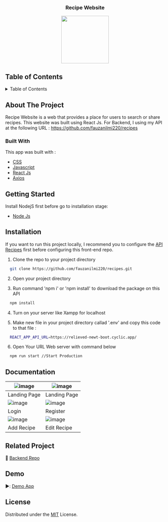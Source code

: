 <div align="center">
    <h3 align="center">Recipe Website</h3>
    <img src='https://user-images.githubusercontent.com/126861853/244944772-c5b36b83-404c-441b-b6ad-fbcd416cd213.png' width="150" height="150" />
</div>

## Table of Contents
<details>
  <summary>Table of Contents</summary>
  <ol>
    <li>
      <a href="#about-the-project">About The Project</a>
      <ul>
        <li><a href="#built-with">Built With</a></li>
      </ul>
    </li>
    <li><a href="#getting-started">Getting Started</a></li>
    <li><a href="#installation">Installation</a></li>
    <li><a href="#documentation">Documentation</a></li>
    <li><a href="#related-project">Related Project</a></li>
    <li><a href="#demo">Demo</a></li>
    <li><a href="#license">License</a></li>
  </ol>
</details>

## About The Project
Recipe Website is a web that provides a place for users to search or share recipes. This website was built using React Js. For Backend, I using my API at the following URL : https://github.com/fauzanilmi220/recipes

### Built With
This app was built with  : <br>
- <a href='https://developer.mozilla.org/en-US/docs/Web/CSS'>CSS</a><br>
- <a href='https://www.javascript.com/'>Javascript</a><br>
- <a href='https://reactjs.org/'>React Js</a><br>
- <a href='https://axios-http.com/'>Axios</a><br>

## Getting Started
Install NodejS first before go to installation stage:
* <a href='https://nodejs.org/en/download'>Node Js</a><br>


## Installation
If you want to run this project locally, I recommend you to configure the <a href='https://github.com/fauzanilmi220/recipes'>API Recipes</a> first before configuring this front-end repo.

1. Clone the repo to your project directory

```bash
  git clone https://github.com/fauzanilmi220/recipes.git
```
2. Open your project directory 

3. Run command 'npm i' or 'npm install' to download the package on this API
```bash
  npm install
```
4. Turn on your server like Xampp for localhost

5. Make new file in your project directory callad '.env' and copy this code to that file :
```bash
  REACT_APP_API_URL=https://relieved-newt-boot.cyclic.app/
```
6. Open Your URL Web server with command below
```bash
  npm run start //Start Production
```

## Documentation
| ![image](https://user-images.githubusercontent.com/126861853/240817412-960eed14-a677-4847-b2a1-b45b183df282.png) | ![image](https://user-images.githubusercontent.com/126861853/240817420-443598cf-90f3-4780-b1a9-ad8d0f93cf1b.png) |
|---------------------------------------|--------------------------------------------|
| Landing Page                              | Landing Page                               |
| ![image](https://user-images.githubusercontent.com/126861853/240817426-2e4e36be-8422-408c-97c0-c4a853b220a3.png) | ![image](https://user-images.githubusercontent.com/126861853/240817427-fc8530d5-e5d9-4613-8051-0a09cb5c7fcf.png) |
| Login                          | Register                             |
| ![image](https://user-images.githubusercontent.com/126861853/240817424-561e04e6-a5bc-4a50-a6ac-8b6dc52077a7.png) | ![image](https://user-images.githubusercontent.com/126861853/240817430-24458eb8-c4a6-415d-a852-90017e12f588.png) |
| Add Recipe                            | Edit Recipe                          |

## Related Project
:rocket: [Backend Repo](https://github.com/fauzanilmi220/recipes)

## Demo
▶️: [Demo App](https://react-recipes-seven.vercel.app/home)

## License
Distributed under the [MIT](/LICENSE) License.

